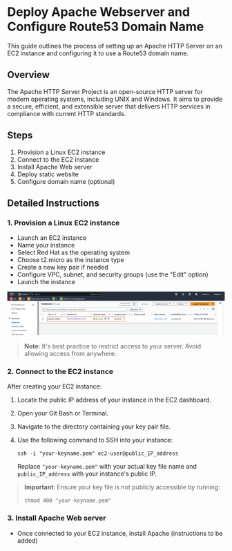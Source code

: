 # Deploy Apache Webserver and Configure Route53 Domain Name

This guide outlines the process of setting up an Apache HTTP Server on an EC2 instance and configuring it to use a Route53 domain name.

## Overview

The Apache HTTP Server Project is an open-source HTTP server for modern operating systems, including UNIX and Windows. It aims to provide a secure, efficient, and extensible server that delivers HTTP services in compliance with current HTTP standards.

## Steps

1. Provision a Linux EC2 instance
2. Connect to the EC2 instance
3. Install Apache Web server
4. Deploy static website
5. Configure domain name (optional)

## Detailed Instructions

### 1. Provision a Linux EC2 instance

- Launch an EC2 instance
- Name your instance
- Select Red Hat as the operating system
- Choose t2.micro as the instance type
- Create a new key pair if needed
- Configure VPC, subnet, and security groups (use the "Edit" option)
- Launch the instance

![Red Hat Instance Creation](imgs/1.instance_creation.png)

> **Note**: It's best practice to restrict access to your server. Avoid allowing access from anywhere.

### 2. Connect to the EC2 instance

After creating your EC2 instance:

1. Locate the public IP address of your instance in the EC2 dashboard.
2. Open your Git Bash or Terminal.
3. Navigate to the directory containing your key pair file.
4. Use the following command to SSH into your instance:

   ```
   ssh -i "your-keyname.pem" ec2-user@public_IP_address
   ```

   Replace `"your-keyname.pem"` with your actual key file name and `public_IP_address` with your instance's public IP.

> **Important**: Ensure your key file is not publicly accessible by running:
> 
> ```
> chmod 400 "your-keyname.pem"
> ```

### 3. Install Apache Web server

- Once connected to your EC2 instance, install Apache (instructions to be added)